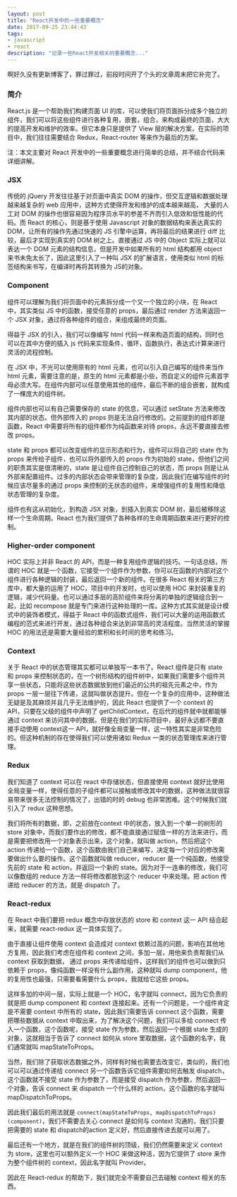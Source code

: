 ```yaml
---
layout: post
title: "React开发中的一些重要概念"
date: 2017-09-25 23:44:43
tags:
- javascript
- react
description: "记录一些React开发相关的重要概念..."
---
```


啊好久没有更新博客了，罪过罪过，前段时间开了个头的文章周末把它补完了。

### 简介

React.js 是一个帮助我们构建页面 UI 的库，可以使我们将页面拆分成多个独立的组件，我们可以将这些组件进行各种复用，嵌套，组合，来构成最终的页面，大大的提高开发和维护的效率。但它本身只是提供了 View 层的解决方案，在实际的项目中，我们往往需要结合 Redux，React-router 等来作为最后的方案。

注：本文主要对 React 开发中的一些重要概念进行简单的总结，并不结合代码来详细讲解。

### JSX

传统的 jQuery 开发往往基于对页面中真实 DOM 的操作，但交互逻辑和数据处理越来越复杂的 web 应用中，这种方式使得开发和维护的成本越来越高， 大量的人工对 DOM 的操作也很容易因为程序员水平的参差不齐而引入低效和低性能的代码。而 React 的核心，则是基于使用 Javascript 对象的数据结构来表达真实的 DOM，让所有的操作先通过快速的 JS 引擎中运算，再将最后的结果进行 diff 比较，最后才实现到真实的 DOM 树之上。直接通过 JS 中的 Object 实际上就可以表达一个 DOM 元素的结构信息，但是开发中如果所有的 html 结构都用 object 来书未免太长了，因此这里引入了一种叫 JSX 的扩展语言，使用类似 html 的标签结构来书写，在编译时再将其转换为 JS的对象。

### Component

组件可以理解为我们将页面中的元素拆分成一个又一个独立的小块，在 React 中，其实类似 JS 中的函数，接受任意的 props，最后通过 render 方法来返回一个 JSX 对象，通过将各种组件的组合，来组成最终的页面。

得益于 JSX 的引入，我们可以像编写 html 代码一样来构造页面的结构，同时也可以在其中方便的插入 js 代码来实现条件，循环，函数执行，表达式计算来进行灵活的流程控制。

在 JSX 中，不光可以使用原有的 html 元素，也可以引入自己编写的组件来当作 html 元素，需要注意的是，原生的 html 元素都是小些，而自定义的组件元素首字母必须大写。在组件内部可以任意使用其他的组件，最后不断的组合嵌套，就构成了一棵庞大的组件树。

组件内部也可以有自己需要保存的 state 的信息，可以通过 setState 方法来修改其内部的状态。但外部传入的 props 则是无法自行修改的。之前提到的组件即是函数，React 中需要将所有的组件都作为纯函数来对待 props，永远不要直接去修改 props。

state 和 props 都可以改变组件的显示形态和行为，组件可以将自己的 state 作为 props 来传给子组件，也可以将外部传入的 props 作为初始的 state，但他们之间的职责其实是很清晰的，state 是让组件自己控制自己的状态，而 props 则是让从外部来配置组件。过多的内部状态会带来管理的复杂度，因此我们在编写组件的时候应该尽量多的通过 props 来控制的无状态的组件，来增强组件的复用性和降低状态管理的复杂度。

组件也有这从初始化，到构造 JSX 对象，到插入到真实 DOM 树，最后被移除这样一个生命周期。React 也为我们提供了各种各样的生命周期函数来进行更好的控制。

### Higher-order component

HOC 实际上并非 React 的 API，而是一种复用组件逻辑的技巧。一句话总结，所谓的 HOC 就是一个函数，它接受一个组件作为参数，你可以在函数的内部对这个组件进行各种逻辑的封装，最后返回一个新的组件。在很多 React 相关的第三方库中，都大量的运用了 HOC，项目中的开发时，也可以使用 HOC 来封装重复的逻辑，减少代码量。也可以通过多层的高阶组件来将分离的单独的逻辑组合到一起，比如 recompose 就是专门来进行这种处理的一库。这种方式其实就是设计模式中的装饰者模式，得益于 React 中的函数式组件，我们可以大量的运用函数式编程的范式来进行开发，通过各种组合来达到非常高的灵活程度。当然灵活的掌握 HOC 的用法还是需要大量经验的累积和长时间的思考和练习。

### Context

关于 React 中的状态管理其实都可以单独写一本书了。React 组件是只有 state 和 props 来控制状态的，在一个树形结构的组件树中，如果我们需要多个组件共享一些状态，只能将这些状态数据放到他们最近的公共的祖先元素之中，作为 props 一层一层往下传递，这就叫做状态提升。但在一个复杂的应用中，这种做法无疑是及其麻烦并且几乎无法维护的，因此 React 也提供了一个 context 的 API，只要在父级的组件中声明了 getChildContext，在后代的组件就中就都能够通过 context 来访问其中的数据。但是在我们的实际项目中，最好永远都不要直接手动使用 context这一 API，就好像全局变量一样，这一特性其实是非常危险的。但这种机制的存在使得我们可以使用诸如 Redux 一类的状态管理库来进行管理。

### Redux

我们知道了 context 可以在 react 中存储状态，但直接使用 context 就好比使用全局变量一样，使得任意的子组件都可以接触或修改其中的数据，这种做法就很容易带来很多无法控制的情况了，出错的时的 debug 也非常困难。这个时候我们就引入了 redux 这种思想。

我们将所有的数据，即，之前放在context 中的状态，放入到一个单一的树形的 store 对象中，而我们要作出的修改，都不能直接通过赋值一样的方法来进行，而是需要把修改用一个对象表示出来，这个对象，就叫做 action，然后把这个 action 传递给一个函数，这个函数由我们自己来编写，决定每一个对应的修改需要做出什么要的操作。这个函数就叫做 reducer，reducer 是一个纯函数，他接受先前的 state 和 action，并返回一个新的 state。因为对于一连串的修改，我们可以像数组的 reduce 方法一样将修改都放到这个 reducer 中来处理。把 action 传递给 reducer 的方法，就是 dispatch 了。

### React-redux

在 React 中我们要把 redux 概念中存放状态的 store 和 context 这一 API 结合起来，就需要 react-redux 这一具体实现了。

由于直接让组件使用 context 会造成对 context 依赖过高的问题，影响在其他地方复用，因此我们考虑在组件和 context 之间，多加一层，用他来负责帮我们从 context 获取到数据， 通过 props 来传递给组件，这样我们的组件也可以做到只依赖于 props，像纯函数一样没有什么副作用，这种就叫 dump component，他的复用性也最强，只需要看需要什么 props，我就给它这些 props。

这样多加的中间一层，实际上就是一个 HOC，名字就叫 connect，因为它负责的就是把 dump component 和 context 连接起来。还有一个问题是，一个组件肯定是不需要 context 中所有的 state，因此我们需要告诉 connect 这个函数，需要把哪些数据从 context 中取出来，为了解决这个问题，我们可以多给 connect 传入一个函数，这个函数呢，接受 state 作为参数，然后返回一个根据 state 生成的对象，这就相当于告诉了 connect 如何从 store 里取数据，这个函数的名字，我们通常就叫 mapStateToProps。

当然，我们除了获取状态数据之外，同样有时候也需要去改变它，类似的，我们也可以可以通过传递给 connect 另一个函数告诉它组件需要如何去触发 dispatch，这个函数就不接受 state 作为参数了，而是接受 dispatch 作为参数，然后返回一个对象，告诉 connect 来 dispatch 一个什么样的 action，这个函数的名字就叫 mapDispatchToProps。

因此我们最后的用法就是 `connect(mapStateToProps, mapDispatchToProps)(component)`，我们不需要去关心 connect 是如何与 context 沟通的，我们只要把需要的 state 和 dispatch的action 定义好，然后直接传进去就可以用了。

最后还有一个地方，就是在我们的组件树的顶级，我们仍然需要来定义 context 为 store，这里也可以额外定义一个 HOC 来做这种活，因为它提供了 store 来作为整个组件树的 context，因此名字就叫 Provider。

因此在 React-redux 的帮助下，我们就完全不需要自己去碰触 context 相关的东西。
